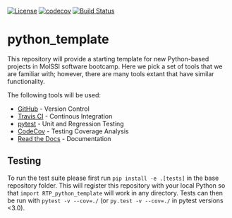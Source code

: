[![License](https://img.shields.io/badge/License-BSD%203--Clause-blue.svg)](https://opensource.org/licenses/BSD-3-Clause)
[![codecov](https://codecov.io/gh/doaa-altarawy/RTP_python_template/branch/master/graph/badge.svg)](https://codecov.io/gh/doaa-altarawy/RTP_python_template)
[![Build Status](https://travis-ci.org/doaa-altarawy/RTP_python_template.svg?branch=master)](https://travis-ci.org/doaa-altarawy/RTP_python_template)

# python_template
This repository will provide a starting template for new Python-based projects in MolSSI software bootcamp. Here we pick a set of tools that we are familiar with; however, there are many
tools extant that have similar functionality. 

The following tools will be used:
 - [GitHub](github.com) - Version Control
 - [Travis CI](https://travis-ci.org) - Continous Integration
 - [pytest](https://docs.pytest.org/en/latest/) - Unit and Regression Testing
 - [CodeCov](https://codecov.io) - Testing Coverage Analysis
 - [Read the Docs](https://readthedocs.org) - Documentation

## Testing

To run the test suite please first run `pip install -e .[tests]` in the base
repository folder. This will register this repository with your local Python so
that `import RTP_python_template` will work in any directory. Tests can then be run
with `pytest -v --cov=./` (or `py.test -v --cov=./` in pytest versions <3.0). 



